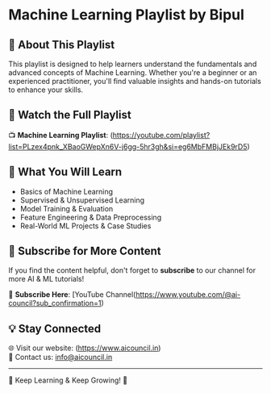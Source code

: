 # Machine Learning Playlist by Bipul

## 📌 About This Playlist
This playlist is designed to help learners understand the fundamentals and advanced concepts of Machine Learning. Whether you're a beginner or an experienced practitioner, you'll find valuable insights and hands-on tutorials to enhance your skills.

## 🎥 Watch the Full Playlist
📺 **Machine Learning Playlist**: (https://youtube.com/playlist?list=PLzex4pnk_XBaoGWepXn6V-j6gg-5hr3gh&si=eg6MbFMBjJEk9rD5)

## 🚀 What You Will Learn
- Basics of Machine Learning
- Supervised & Unsupervised Learning
- Model Training & Evaluation
- Feature Engineering & Data Preprocessing
- Real-World ML Projects & Case Studies

## 🔔 Subscribe for More Content
If you find the content helpful, don't forget to **subscribe** to our channel for more AI & ML tutorials!

🔗 **Subscribe Here**: [YouTube Channel(https://www.youtube.com/@ai-council?sub_confirmation=1)

## 💡 Stay Connected
🌐 Visit our website: (https://www.aicouncil.in)  
📩 Contact us: [info@aicouncil.in](mailto:info@aicouncil.in)

---
🚀 Keep Learning & Keep Growing! 🚀
